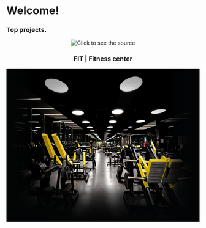 
# Welcome!

### Top projects.
<div align="center" width="100%" style="position: relative">
	<img src="git.svg" width="100%" height="400" alt="Click to see the source"> 
	<h3>FIT | Fitness center</h3>
	<img src="fit-img.png" width="100%" height="400" alt="FIT | Fitness center."> 
</div>


